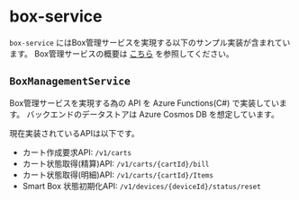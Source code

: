 # box-service

`box-service` にはBox管理サービスを実現する以下のサンプル実装が含まれています。
Box管理サービスの概要は [こちら](../../docs/box-service.md) を参照してください。

## `BoxManagementService`

Box管理サービスを実現する為の API を Azure Functions(C#) で実装しています。
バックエンドのデータストアは Azure Cosmos DB を想定しています。

現在実装されているAPIは以下です。

- カート作成要求API: `/v1/carts`
- カート状態取得(精算)API: `/v1/carts/{cartId}/bill`
- カート状態取得(明細)API: `/v1/carts/{cartId}/Items`
- Smart Box 状態初期化API: `/v1/devices/{deviceId}/status/reset`

